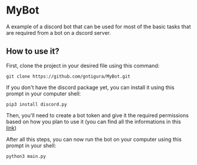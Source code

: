 # MyBot

A example of a discord bot that can be used for most of the basic tasks that are required from a bot on a dscord server.

## How to use it?
First, clone the project in your desired file using this command:
```
git clone https://github.com/gntigura/MyBot.git
``` 

If you don't have the discord package yet, you can install it using this prompt in your computer shell:
```
pip3 install discord.py
```

Then, you'll need to create a bot token and give it the required permissions based on how you plan to use it (you can find all the informations in this [link](https://discord.com/developers/applications))

After all this steps, you can now run the bot on your computer using this prompt in your shell:
```
python3 main.py
```
